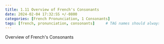 ```yaml
---
title: 1.11 Overview of French's Consonants
date: 2024-02-04 17:32:SS +/-0800
categories: [French Pronunciation, 1 Consonants]
tags: [french, pronunciation, consonants]     # TAG names should always be lowercase
---
```


Overview of French's Consonants
